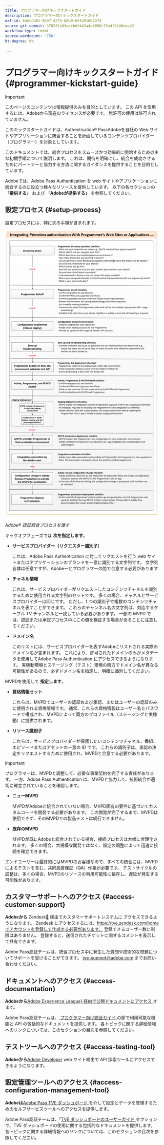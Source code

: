 ```yaml
---
title: プログラマー向けキックスタートガイド
description: プログラマー向けキックスタートガイド
exl-id: 0aecdb81-9b97-4475-b0b0-654d916b2374
source-git-commit: 37858fa83aecbdf443a4a6058c78e4f9246eee42
workflow-type: tm+mt
source-wordcount: '758'
ht-degree: 0%

---
```


# プログラマー向けキックスタートガイド {#programmer-kickstart-guide}

>[!IMPORTANT]
>
> このページのコンテンツは情報提供のみを目的としています。 この API を使用するには、Adobeから現在のライセンスが必要です。 無許可の使用は許可されていません。

このキックスタートガイドは、Authentication® PassAdobeを自社の Web サイトやアプリケーションに統合することを計画しているコンテンツプロバイダー（プログラマー）を対象としています。

このドキュメントでは、統合プロセスをスムーズかつ効率的に開始するための主な初期手順について説明します。 これは、期待を明確にし、統合を成功させるためにパートナーと協力する方法に関するガイダンスを提供することを目的としています。

Adobeでは、Adobe Pass Authentication を web サイトやアプリケーションに統合するのに役立つ様々なリソースを提供しています。 以下の各セクションの **「提供する」** および **「Adobeが提供する」** を参照してください。

## 設定プロセス {#setup-process}

設定プロセスには、特に次の手順が含まれます。

![Adobe® 認証統合プロセスを渡す ](../assets/progr-flow-int-lifecycle.png)

*Adobe® 認証統合プロセスを渡す*

キックオフフェーズでは **次を指定します**。

* **サービスプロバイダー（リクエスター識別子）**

  これは、Adobe Pass Authentication に対してリクエストを行う web サイトまたはアプリケーションのブランドを一意に識別する文字列です。 文字列自体は任意ですが、Adobeーとプログラマーの間で合意する必要があります

* **チャネル情報**

  これは、サービスプロバイダーがリクエストしたコンテンツチャネルを識別するために使用される文字列のセットです。 多くの場合、チャネルとサービスプロバイダーは同じです。 ただし、1 つの識別子で複数のコンテンツチャネルを表すことができます。 これらのチャンネル名の文字列は、対応するケーブル TV チャンネルと一致している必要があります。 一部の MVPD では、認証または承認プロセス中にこの値を検証する場合があることに注意してください。

* **ドメイン名**

  このリストには、サービスプロバイダーを表すAdobeにリストされる実際のドメイン名が含まれます。 これにより、許可されたドメインのみがメタデータを使用してAdobe Pass Authentication にアクセスできるようになります。 実稼動環境とステージング（テスト）環境の両方でドメイン名が異なる可能性があるので、必ずドメイン名を指定し、明確に識別してください。

MVPDを使用して **指定します**。

* **資格情報セット**

  これらは、MVPDでユーザーの認証および承認、またはユーザーの認証のみに使用される資格情報です。 通常、これらの資格情報はユーザー名とパスワードで構成され、MVPDによって両方のプロファイル（ステージングと実稼動）に提供されます。

* **リソース識別子**

  これらは、サービスプロバイダーが保護したいコンテンツチャネル、番組、エピソードまたはアセットの一意の ID です。 これらの識別子は、承認の決定をリクエストするために使用され、MVPDと合意する必要があります。

>[!IMPORTANT]
>
> プログラマーは、MVPDと調整して、必要な事業契約を完了する責任があります。 一方、Adobe Pass Authentication は、MVPDと協力して、技術統合が適切に確立されていることを確認します。
>
> * **ニューMVPD**
>
>     MVPDがAdobeと統合されていない場合、MVPD固有の要件に基づいてカスタムコードを開発する必要があります。 この開発が完了するまで、MVPDは使用できず、そのMVPDでの製品テストは続行できません。
>
> * **既存のMVPD**
>
>     MVPDが既にAdobeと統合されている場合、接続プロセスは大幅に合理化されます。 多くの場合、大規模な開発ではなく、設定の調整によって迅速に接続を確立できます。
>
> エンドユーザーは最終的にはMVPDのお客様なので、すべての統合には、MVPDによるテストを含む、共同品質保証（QA）作業が必要です。 テストサイクルの調整は、多くの場合、MVPDのリソースの利用可能性に依存し、遅延が発生する可能性があります。

## カスタマーサポートへのアクセス {#access-customer-support}

**Adobeから** Zendesk[&#128279;](https://tve.zendesk.com/home) 経由でカスタマーサポートシステムに  アクセスできるようになります。 Zendesk にアクセスするには、https://tve.zendesk.com/homeでアカウントを登録して作成する必要があります。 登録できるユーザー数に制限はありません。 登録すると、送信されたチケットに関するコメントを表示して共有できます。

Adobe Pass認証チームは、統合プロセス中に発生した質問や技術的な問題についてサポートを受けることができます。 [tve-support@adobe.com](mailto:tve-support@adobe.com) までお問い合わせください。

## ドキュメントへのアクセス {#access-documentation}

**Adobeから**&#x200B;[Adobe Experience League&rbrace; 経由で公開ドキュメントにアクセス ](https://experienceleague.adobe.com/ja/docs/pass/authentication/home) きます。

Adobe Pass認証チームは、[ プログラマー向け統合ガイド ](/help/authentication/integration-guide-programmers/programmer-integration-guide-overview.md) の節で利用可能な機能と API の包括的なドキュメントを提供します。 各トピックに関する詳細情報へのリンクについては、このセクションの目次を参照してください。

## テストツールへのアクセス {#access-testing-tool}

**Adobeから**&#x200B;[Adobe Developer](https://developer.adobe.com/adobe-pass/) web サイト経由で API 探索ツールにアクセスできるようになります。

## 設定管理ツールへのアクセス {#access-configuration-management-tool}

**Adobeは**&#x200B;[Adobe Pass TVE ダッシュボード ](https://experience.adobe.com/pass/authentication) を介して設定とデータを管理するためのセルフサービスツールへのアクセスを提供します。

Adobe Pass認証チームは、「[TVE ダッシュボードのユーザーガイド ](/help/authentication/user-guide-tve-dashboard/tve-dashboard-overview.md) セクションで、TVE ダッシュボードの使用に関する包括的なドキュメントを提供します。 各トピックに関する詳細情報へのリンクについては、このセクションの目次を参照してください。

